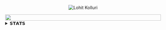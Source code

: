 <p align="center">
  <img src="https://raw.githubusercontent.com/lohitkolluri/lohitkolluri/main/Assets/Name.svg" alt="Lohit Kolluri" />
</p>

<img src="https://i.imgur.com/dBaSKWF.gif" height="20" width="100%">

<!-- ////////////////////////////////////////////////////////////////////////////////////////////////////////////////////////////////////////////////// -->  
 <details><summary>𝗦𝗧𝗔𝗧𝗦</summary>
<p align="center">
<img src="https://github.com/lohitkolluri/lohitkolluri/blob/1a2395846f54b452b0a6e9dd6892b5ac4ab81946/Assets/GithubStats.gif">

| <img align="center" src="https://github-readme-stats.vercel.app/api?username=lohitkolluri&show_icons=true&include_all_commits=true&theme=dark&hide_border=true" alt="lohit's Github Stats" /></a> | <img align="center" src="https://github-readme-stats.vercel.app/api/top-langs/?username=lohitkolluri&layout=compact&theme=dark&hide_border=true" /></a> |
| ------------- | ------------- |
</details>
<!-- ////////////////////////////////////////////////////////////////////////////////////////////////////////////////////////////////////////////////// -->
